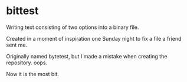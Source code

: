 # bittest
Writing text consisting of two options into a binary file.

Created in a moment of inspiration one Sunday night to fix a file a friend sent me.

Originally named bytetest, but I made a mistake when creating the repository. oops.

Now it is the most bit.
